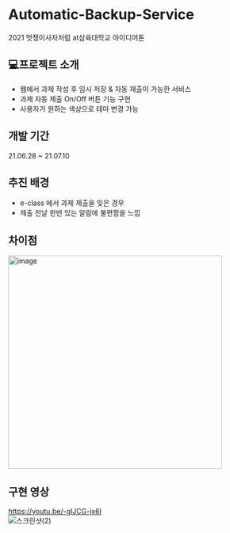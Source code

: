 # Automatic-Backup-Service
2021 멋쟁이사자처럼 at삼육대학교 아이디어톤

## 💻프로젝트 소개
- 웹에서 과제 작성 후 임시 저장 & 자동 재출이 가능한 서비스  
- 과제 자동 제출 On/Off 버튼 기능 구현  
- 사용자가 원하는 색상으로 테마 변경 가능  

## 개발 기간
21.06.28 ~ 21.07.10  

## 추진 배경
- e-class 에서 과제 제출을 잊은 경우  
- 제출 전날 한번 있는 알람에 불편함을 느낌  

## 차이점
<img width="431" alt="image" src="https://user-images.githubusercontent.com/82208408/231082793-667d0805-d18a-4ae2-8f8b-537529e3492b.png">

## 구현 영상
https://youtu.be/-gIJCG-jx6I  
![스크린샷(2)](https://user-images.githubusercontent.com/82208408/231083382-8b21069e-32e7-4c36-ad2a-c53c17380ae8.png)
